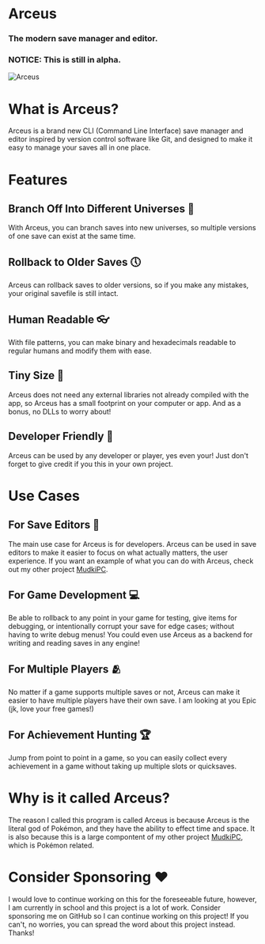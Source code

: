 # Arceus

### The modern save manager and editor.

### NOTICE: This is still in alpha.

![Arceus](https://archives.bulbagarden.net/media/upload/thumb/9/9e/0493Arceus.png/900px-0493Arceus.png)

# What is Arceus?

Arceus is a brand new CLI (Command Line Interface) save manager and editor inspired by version control software like Git, and designed to make it easy to manage your saves all in one place.

# Features

## Branch Off Into Different Universes 🌌

With Arceus, you can branch saves into new universes, so multiple versions of one save can exist at the same time.

## Rollback to Older Saves 🕔

Arceus can rollback saves to older versions, so if you make any mistakes, your original savefile is still intact.

## Human Readable 👓

With file patterns, you can make binary and hexadecimals readable to regular humans and modify them with ease.

## Tiny Size 📁

Arceus does not need any external libraries not already compiled with the app, so Arceus has a small footprint on your computer or app. And as a bonus, no DLLs to worry about!

## Developer Friendly 🤝

Arceus can be used by any developer or player, yes even your! Just don't forget to give credit if you this in your own project.

# Use Cases

## For Save Editors 📝

The main use case for Arceus is for developers. Arceus can be used in save editors to make it easier to focus on what actually matters, the user experience. If you want an example of what you can do with Arceus, check out my other project [MudkiPC](https://github.com/Pokemon-Manager/MudkiPC).

## For Game Development 💻

Be able to rollback to any point in your game for testing, give items for debugging, or intentionally corrupt your save for edge cases; without having to write debug menus! You could even use Arceus as a backend for writing and reading saves in any engine!

## For Multiple Players 🫂

No matter if a game supports multiple saves or not, Arceus can make it easier to have multiple players have their own save. I am looking at you Epic (jk, love your free games!)

## For Achievement Hunting 🏆

Jump from point to point in a game, so you can easily collect every achievement in a game without taking up multiple slots or quicksaves.

# Why is it called Arceus?

The reason I called this program is called Arceus is because Arceus is the literal god of Pokémon, and they have the ability to effect time and space. It is also because this is a large compontent of my other project [MudkiPC](https://github.com/Pokemon-Manager/MudkiPC), which is Pokémon related.

# Consider Sponsoring ❤️

I would love to continue working on this for the foreseeable future, however, I am currently in school and this project is a lot of work. Consider sponsoring me on GitHub so I can continue working on this project! If you can't, no worries, you can spread the word about this project instead. Thanks!
